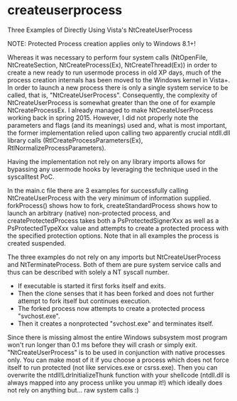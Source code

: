 # createuserprocess
Three Examples of Directly Using Vista's NtCreateUserProcess

NOTE: Protected Process creation applies only to Windows 8.1+!

Whereas it was necessary to perform four system calls (NtOpenFile, NtCreateSection, NtCreateProcess(Ex), NtCreateThread(Ex)) in order to create a new ready to run usermode process in old XP days, much of the process creation internals has been moved to the Windows kernel in Vista+.
In order to launch a new process there is only a single system service to be called, that is, "NtCreateUserProcess".
Consequently, the complexity of NtCreateUserProcess is somewhat greater than the one of for example NtCreateProcessEx.
I already managed to make NtCreateUserProcess working back in spring 2015. However, I did not properly note the parameters and flags (and its meanings) used and, what is most important, the former implementation relied upon calling two apparently crucial ntdll.dll library calls (RtlCreateProcessParameters(Ex), RtlNormalizeProcessParameters).

Having the implementation not rely on any library imports allows for bypassing any usermode hooks by leveraging the technique used in the syscalltest PoC.

In the main.c file there are 3 examples for successfully calling NtCreateUserProcess with the very minimum of information supplied.
forkProcess() shows how to fork, createStandardProcess shows how to launch an arbitrary (native) non-protected process, and createProtectedProcess takes both a PsProtectedSignerXxx as well as a PsProtectedTypeXxx value and attempts to create a protected process with the specified protection options. Note that in all examples the process is created suspended.

The three examples do not rely on any imports but NtCreateUserProcess and NtTerminateProcess. Both of them are pure system service calls and thus can be described with solely a NT syscall number.
- If executable is started it first forks itself and exits.
- Then the clone senses that it has been forked and does not further attempt to fork itself but continues execution.
- The forked process now attempts to create a protected process "svchost.exe".
- Then it creates a nonprotected "svchost.exe" and terminates itself.

Since there is missing almost the entire Windows subsystem most program won't run longer than 0.1 ms before they will crash or simply exit. "NtCreateUserProcess" is to be used in conjunction with native processes only.
You can make most of it if you choose a process which does not force itself to run protected (not like services.exe or csrss.exe). Then you can overwrite the ntdll!LdrInitializeThunk function with your shellcode (ntdll.dll is always mapped into any process unlike you unmap it!) which ideally does not rely on anything but... raw system calls :) 
